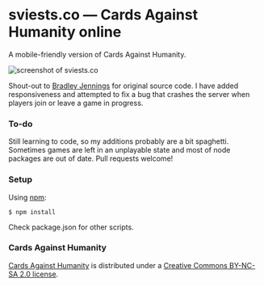 # sviests.co — Cards Against Humanity online

A mobile-friendly version of Cards Against Humanity.

![screenshot of sviests.co](https://github.com/armn/sviests/raw/master/screenshot.png)

Shout-out to [Bradley Jennings](https://github.com/bradjenn/cards-against-humanity) for original source code. I have added responsiveness and attempted to fix a bug that crashes the server when players join or leave a game in progress. 


### To-do

Still learning to code, so my additions probably are a bit spaghetti. Sometimes games are left in an unplayable state and most of node packages are out of date. Pull requests welcome! 

### Setup

Using [npm](https://www.npmjs.com/):

    $ npm install

Check package.json for other scripts.

### Cards Against Humanity
[Cards Against Humanity](https://cardsagainsthumanity.com/) is distributed under a [Creative Commons BY-NC-SA 2.0 license](https://creativecommons.org/licenses/by-nc-sa/2.0/).
